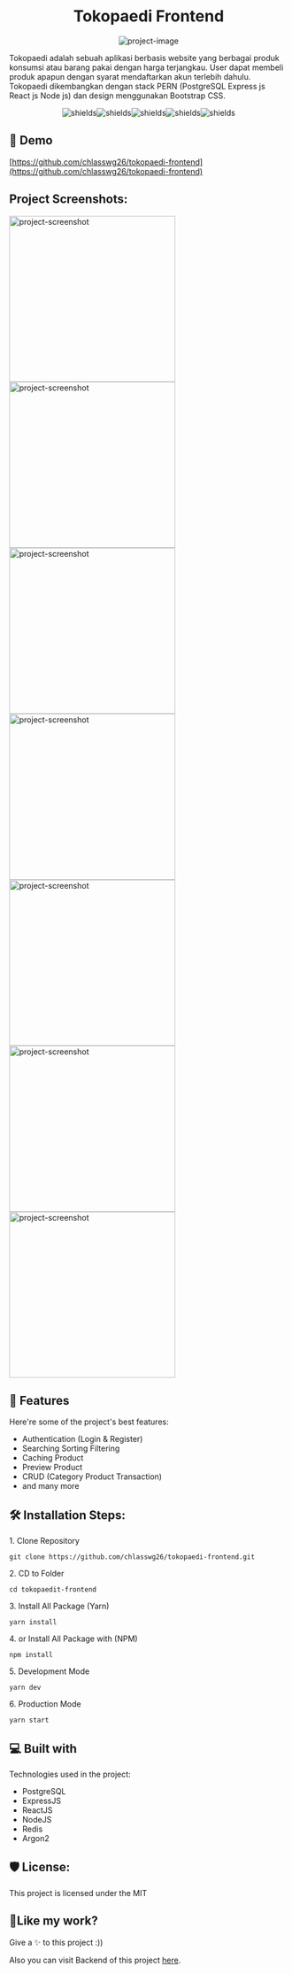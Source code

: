 <h1 align="center" id="title">Tokopaedi Frontend</h1>

<p align="center"><img src="https://socialify.git.ci/chlasswg26/tokopaedi-frontend/image?description=1&amp;descriptionEditable=Awesome%20E-Commerce%20Web%20Apps%20(SPA)%20Built%20with%20React.js&amp;font=Bitter&amp;forks=1&amp;issues=1&amp;language=1&amp;logo=data%3Aimage%2Fapng%3Bbase64%2CiVBORw0KGgoAAAANSUhEUgAAAKwAAAAsCAYAAAD4gVMAAAAACXBIWXMAAAsTAAALEwEAmpwYAAAAAXNSR0IArs4c6QAAAARnQU1BAACxjwv8YQUAAApRSURBVHgB7V1rVttKEq5uiZz5N54VIFYQAzPnTLABs4KYFUBWAKwgZgWBFcR3BXBXYIOBmXNmrjEriLOC8c%2Fca7trqloPS7JeNkYkN%2F2dQyypH9VqVVfXo7sjYEWodv7pSFueAsJ7EMLxHg9AwECNp%2BeDg38PwcDgmRCwAmz1dj5SVS1EGAkJ1zDFrzpBwltE0RACKgDY6u8%2BnIOBwTPwbIbduq19olpOqapLNbFbg4PuKJzuSl6b0vGE8rX79fsPYGDwGti63Tne6tVwq1dv5ealPDrvzbtTMDBYEs%2BSsKQKfCF9tVtUam72ah0iWFWTtY24JDYwKAIJS2L7drdJ%2FO4oFL8ULYMgWIetgD2pgoHBEliaYRGnzHSjwe5dt2gZL%2B9IKtUEA4MlsDzDAjr0s%2Fi0jjgCS%2FwVDAyWwNIMa2DwGjAMa%2FBDwTCswQ8Fu2jGv3fqDWWrphCu%2FomI%2B36a9hhI9b5IPRQNqwTleu9OyHOwISfy%2Br8HxY03g58XhRiWQ6%2BKQqvstiWG86BduEP%2BR%2BGkKVAewYKgsO0prztQNp4QDRO6NchFrkrAoVVeJwAvDtGq9uoNMDDIQC7DSimPoSSQf7YBBgYZyGVYz99aDiyxDgYGGcjVYYXMdPJX%2FtHZqU4l7MMCID3Y0UaciA4GVPg3MDDwoI1ytnOk6Krx2hmvP8lnWBAVTE%2BuTG3xCAuCzDXyOGBjPqF4BKzaaVSk%2FGPhlV9KWIPBXu8anontu9pnmn4cvqZZ6IYMxhYYLAxmSprovVA9jn7bfTjkK7adEOSFtu0RjqX8%2FYmuLnIZltxXDjESlAGi4hTP%2Fa0C0voIC0IK1aafZzMszQaNYGeFEEMwWApKwaaQ0HDv0vtRWfJ%2F%2FJsfOBCiAuWhTFoG3zHcLVXinGb3Af11Ybz2Kz8v4octlWF5qi%2B6Vla%2FSAysbgTpiMO49ENUAzD4IdDfvWvRTyv8LJNhXR9s2fjGAySXYb1NjQfx57yrwb8WCL%2F09%2B5bUACRSB4i6%2B1fnxOB2%2BrsHIfv%2BwcP7VyaCp4sBdf%2FOXhIHFTbnd0mwlQLEAVqSH3QDeoAWKfByf3WnY6nN1mbPrkM2tO3ZFFXma5f7rf6febaZhYmlv37UbxcHr14Oe5bNVEXeWUk%2FBEsQ6X37XL%2BTIa1wXYUIJSLaalqAQ9Ky7Y%2B03s2ZpE8V2f3InDX1Llni%2Bz69Tdlzp6I80I0JTTJ4%2FJx667WTtppjNb0k683S2G1t25r78nTcqrr0Bl0tmNpW8Pq3c7hoB5lfN7SROU%2FEd2K1gZ9ul45Guwtqm%2BuHIPD7yjGn8kQqsTLaXq3u2dJxiwZp0eI44tIOW6%2FbenoJtkCkAwSXNRH%2Fp1Eybta2t%2Ff4pc3a6X5Yr2t6R0MqRHzEE3q3E7R2SaJWb2prThN1EyQTROh6W7%2BTIQjUcyVV0IOIVvF88o1InmY0VGoq4yyDhmzVzRIIjtJquTypMHYTi8nWkLKQmtQfGQyrLKUAyVDTqE0XywzDm%2FzCR4IaCuUhwrEAXV0eHp0RGi0p4GlSZhZuY4ws2bSpL8FaVZ4Wz0PiKA8nwMRSo%2BXd3d84LUuQ%2B%2Bo7OkGSdTNGN2Iu1AzvYCoN0a3GT%2BAwnNtJ%2FiPUXyKvitche%2FZ5kjo34Vm1Gyji%2F2M5Xi0ojRLgJ7iIDwgSRLW71qhLN2tXn1IDdIfi405XuuQtiXIkyYX%2Fj0zz%2BPe%2FXE4j56SQTgzknDWr99fhLJcL0IThTh8jKZR%2BZ0rnhWC8jEjtu%2F5OWM43uzV1n2DFaVgqdfia2nJRlabiaHbNDDYF18Jt1fr1pEoqbiktoZnhG71dqcrhcgVBGHkeQlew81UCk1S4pv%2BWCRGGz7u3bXieVg60ofc9z%2BkFMgr0rrxfBy586RJxa8Pp9N5xhAQTH8sbR6jzBrQJF3yxK%2FL2%2F%2FWnaNJz5IYWYG8lICBsSItbbi0%2FfuIkQauy5L0yBtq29A3V0ToG5BBeBTSMkeU9lYHTSLvjyO%2FLqn0Xr%2Bukvw7m8DVZDL3roO9B9LDSYWanRSUi2yGlVB%2BbL%2Bk%2FV5SwLr%2FIchx3U3NqNRXkG7HY4r0dxl6NhUJgYPHJCONP4zPFMwkKUClfiXdTi%2FXRJFCU7hLO%2BNgJiaGT0qKLhMNJ0jRSLOtkU%2FtmaWxGnKc0JrZpSXfes%2FCgmeYZrQSs9%2BIVTFsTlj2RYAlqQQUTh1BAX0nZy1FWqkmHxjS3%2F%2FXRUam1JlESrm%2BbL%2B7BtN47rmnjrT8e5bQwaDRR0pBNY9xXJ0ZM12OIjkqurJ3zWTY2OgqBYuFZ58B8nmyG0lfk8VNuticG8mzsgPLlz7wU1p1rAZQ43nKdPNL%2BZHKX0fqnBKDSOGliyNirsSjncIeBNInr5IJ6rbPHWDiqgAzpvE8A5GpXevXu%2FcRH%2FbWzU5rzrjivFP1RNK%2B6tbBU%2FubzUKBnegMUEnSxb13rcICyHZrlSTtXgNK6TUFPtiivgq7gbTjes26ChscVCZRYno66wEK%2FBCrM6LrKSmvo%2BnjTpSm6%2FKKVE5OeUhGhfy1EaucDb8w03G7kvRcYrxB%2FBmmSFeUVhuibY70E%2BvE22TozbnQpm8iPlnSqz%2FP9a8tuf0r9BK8jtHlQAlgyVe9qZ2Reqo%2FOktGYrAv271al6c9hDHrdaH3F6lHhrIO%2FLjnppGkOifpGVj5YdXA1S%2Frl%2FpgvBnNR6KpGciTNoVoglvglPRVMqBwAK761oi0S8xO5UGeHVhXdcs1yXDqyjE%2BsUNfWfieGnOURILbTIZn1zc8%2BZf7iVSMId%2B7S0QFBwKqxJAHfntZCoffFdhX6%2FcvSV8KJjRjem4hpErY1wnLlkt7sM9WejQKxR8dXbdQmHEu4%2F7UNPT3H1oRf6irGjhBunbtiMtQkYpLUzNEhFmzaIZoONzeOLNyeri8NzuMAprk0OeloRTN62QEINy6JmuHYX%2Br2zzhxKx7B2K7U%2Fg0y3g5%2Fa6u4ab9yEnrQbKQoRLI15CuHsoLz%2FJHZSd4zOmu4Tu6%2B1H%2FYS6Igc5Ct1rdiNE81TTjTAAeTXKs5w0QntbVZLoxxxBeMIGYLKKjsuSj%2FJvx9%2FTz09VlGi2Wlo97Dxu63ow2D%2Faja4K5HOnA8SBMUIbUqE3thVkAqWay66%2FDTozIgDsiSenevK21Rcq0sij0yy9wZteqoCWhbTv6xp4MB%2B9e%2FtTwCM2JPcgyaGga%2FjJbgzs7a1eHRJEEjFAjGL8Z5hlFAc2C%2BefKL0jPpdmYHQL4jL5NZVhvoUQ8CjGicFzySJTMrMKBVYCkT39vfnXTz440hv2ZkG50ucvH4k8rvkHxomDaBgYJyPASpFhwYhbmC8BrHAs4notjVfUY%2FNmQyrC8vVvENAbtcE6Zhijsx1boCawC5jjORKg1NTOkvv1lIb3zz4JUhk0KmbHfUOtRiRAOrAhmu3cyyjACv3cUPgwuwMqm%2FUwaRsIaJCLVD4sZcfOXRtpKJAODVIblyEiSk%2FilwfFv3s8EBgYJSGVYjozoKMWCobNl4YfpeBGJ%2BW8%2BDdLwf%2FTcDOnTsmdfAAAAAElFTkSuQmCC&amp;name=1&amp;owner=1&amp;pattern=Floating%20Cogs&amp;pulls=1&amp;stargazers=1&amp;theme=Light" alt="project-image"></p>

<p id="description">Tokopaedi adalah sebuah aplikasi berbasis website yang berbagai produk konsumsi atau barang pakai dengan harga terjangkau. User dapat membeli produk apapun dengan syarat mendaftarkan akun terlebih dahulu. Tokopaedi dikembangkan dengan stack PERN (PostgreSQL Express js React js Node js) dan design menggunakan Bootstrap CSS.</p>

<p align="center"><img src="https://img.shields.io/badge/React-20232A?style=for-the-badge&amp;logo=react&amp;logoColor=61DAFB" alt="shields"><img src="https://img.shields.io/badge/Express.js-404D59?style=for-the-badge" alt="shields"><img src="https://img.shields.io/badge/Bootstrap-563D7C?style=for-the-badge&amp;logo=bootstrap&amp;logoColor=white" alt="shields"><img src="https://img.shields.io/badge/Redux-593D88?style=for-the-badge&amp;logo=redux&amp;logoColor=white" alt="shields"><img src="https://img.shields.io/badge/PostgreSQL-316192?style=for-the-badge&amp;logo=postgresql&amp;logoColor=white" alt="shields"></p>

<h2>🚀 Demo</h2>

[https://github.com/chlasswg26/tokopaedi-frontend](https://github.com/chlasswg26/tokopaedi-frontend)

<h2>Project Screenshots:</h2>

<img src="https://i.imgur.com/A96CCXw.png" alt="project-screenshot" width="300" height="300/">

<img src="https://i.imgur.com/4mZS6RR.png" alt="project-screenshot" width="300" height="300/">

<img src="https://i.imgur.com/WhwnrhH.png" alt="project-screenshot" width="300" height="300/">

<img src="https://i.imgur.com/P8ju739.png" alt="project-screenshot" width="300" height="300/">

<img src="https://i.imgur.com/O4RAbON.png" alt="project-screenshot" width="300" height="300/">

<img src="https://i.imgur.com/PFsr6pL.png" alt="project-screenshot" width="300" height="300/">

<img src="https://i.imgur.com/fJQtUS3.png" alt="project-screenshot" width="300" height="300/">

  
  
<h2>🧐 Features</h2>

Here're some of the project's best features:

*   Authentication (Login & Register)
*   Searching Sorting Filtering
*   Caching Product
*   Preview Product
*   CRUD (Category Product Transaction)
*   and many more

<h2>🛠️ Installation Steps:</h2>

<p>1. Clone Repository</p>

```
git clone https://github.com/chlasswg26/tokopaedi-frontend.git
```

<p>2. CD to Folder</p>

```
cd tokopaedit-frontend
```

<p>3. Install All Package (Yarn)</p>

```
yarn install
```

<p>4. or Install All Package with (NPM)</p>

```
npm install
```

<p>5. Development Mode</p>

```
yarn dev
```

<p>6. Production Mode</p>

```
yarn start
```

  
  
<h2>💻 Built with</h2>

Technologies used in the project:

*   PostgreSQL
*   ExpressJS
*   ReactJS
*   NodeJS
*   Redis
*   Argon2

<h2>🛡️ License:</h2>

This project is licensed under the MIT

<h2>💖Like my work?</h2>

Give a ✨ to this project :))  
  
Also you can visit Backend of this project [here](https://github.com/chlasswg26/tokopaedi-backend).